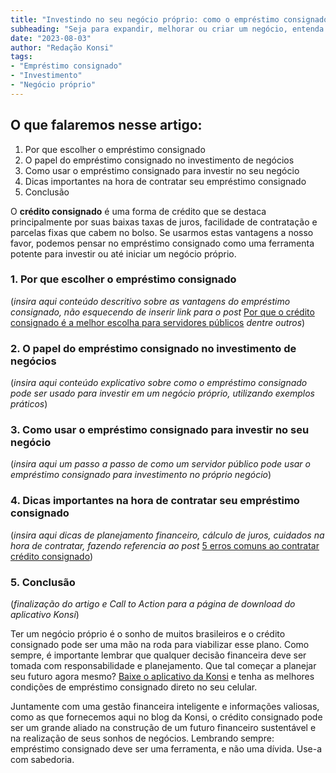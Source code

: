```yaml
---
title: "Investindo no seu negócio próprio: como o empréstimo consignado pode te ajudar"
subheading: "Seja para expandir, melhorar ou criar um negócio, entenda como o crédito consignado pode ser seu aliado com taxa de juros que não pesam no bolso"
date: "2023-08-03"
author: "Redação Konsi"
tags:
- "Empréstimo consignado"
- "Investimento"
- "Negócio próprio"
---
```


## O que falaremos nesse artigo:

1. Por que escolher o empréstimo consignado
2. O papel do empréstimo consignado no investimento de negócios
3. Como usar o empréstimo consignado para investir no seu negócio
4. Dicas importantes na hora de contratar seu empréstimo consignado
5. Conclusão

O **crédito consignado** é uma forma de crédito que se destaca principalmente por suas baixas taxas de juros, facilidade de contratação e parcelas fixas que cabem no bolso. Se usarmos estas vantagens a nosso favor, podemos pensar no empréstimo consignado como uma ferramenta potente para investir ou até iniciar um negócio próprio.

### 1. Por que escolher o empréstimo consignado

(*insira aqui conteúdo descritivo sobre as vantagens do empréstimo consignado, não esquecendo de inserir link para o post* [Por que o crédito consignado é a melhor escolha para servidores públicos](https://www.konsi.com.br/postagens/por-que-o-crdito-consignado-a-melhor-escolha-para-servidores-pblicos) *dentre outros*)

### 2. O papel do empréstimo consignado no investimento de negócios

(*insira aqui conteúdo explicativo sobre como o empréstimo consignado pode ser usado para investir em um negócio próprio, utilizando exemplos práticos*)

### 3. Como usar o empréstimo consignado para investir no seu negócio

(*insira aqui um passo a passo de como um servidor público pode usar o empréstimo consignado para investimento no próprio negócio*)

### 4. Dicas importantes na hora de contratar seu empréstimo consignado

(*insira aqui dicas de planejamento financeiro, cálculo de juros, cuidados na hora de contratar, fazendo referencia ao post* [5 erros comuns ao contratar crédito consignado](https://www.konsi.com.br/postagens/5-erros-comuns-ao-contratar-credito-consignado))

### 5. Conclusão

(*finalização do artigo e Call to Action para a página de download do aplicativo Konsi*)

Ter um negócio próprio é o sonho de muitos brasileiros e o crédito consignado pode ser uma mão na roda para viabilizar esse plano. Como sempre, é importante lembrar que qualquer decisão financeira deve ser tomada com responsabilidade e planejamento. Que tal começar a planejar seu futuro agora mesmo? [Baixe o aplicativo da Konsi](https://www.konsi.com.br/download) e tenha as melhores condições de empréstimo consignado direto no seu celular.

Juntamente com uma gestão financeira inteligente e informações valiosas, como as que fornecemos aqui no blog da Konsi, o crédito consignado pode ser um grande aliado na construção de um futuro financeiro sustentável e na realização de seus sonhos de negócios. Lembrando sempre: empréstimo consignado deve ser uma ferramenta, e não uma dívida. Use-a com sabedoria.
